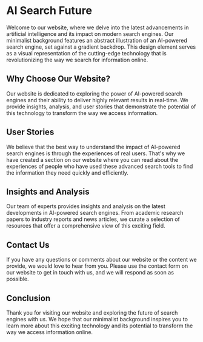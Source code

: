<!--font:Creepster-->

# AI Search Future

Welcome to our website, where we delve into the latest advancements in artificial intelligence and its impact on modern search engines. Our minimalist background features an abstract illustration of an AI-powered search engine, set against a gradient backdrop. This design element serves as a visual representation of the cutting-edge technology that is revolutionizing the way we search for information online.

## Why Choose Our Website?

Our website is dedicated to exploring the power of AI-powered search engines and their ability to deliver highly relevant results in real-time. We provide insights, analysis, and user stories that demonstrate the potential of this technology to transform the way we access information.

## User Stories

We believe that the best way to understand the impact of AI-powered search engines is through the experiences of real users. That's why we have created a section on our website where you can read about the experiences of people who have used these advanced search tools to find the information they need quickly and efficiently.

## Insights and Analysis

Our team of experts provides insights and analysis on the latest developments in AI-powered search engines. From academic research papers to industry reports and news articles, we curate a selection of resources that offer a comprehensive view of this exciting field.

## Contact Us

If you have any questions or comments about our website or the content we provide, we would love to hear from you. Please use the contact form on our website to get in touch with us, and we will respond as soon as possible.

## Conclusion

Thank you for visiting our website and exploring the future of search engines with us. We hope that our minimalist background inspires you to learn more about this exciting technology and its potential to transform the way we access information online.

<!--

Write me content for website with wallpaper which alt text is:

"A wallpaper featuring an abstract illustration of an AI-powered search engine, with a minimalist and modern design, set against a gradient background."

The name/title of the page should not be 1:1 copy of the alt text but rather a real content of the website which is using this wallpaper.

- Use markdown format 
- Start with heading
- Heading should be short and concise
- The content should look like a real website 
- The website should not be about the wallpaper, wallpaper is just a related background
- Heading should be contain work "wallpaper" or "background"
- Include real sections like references, contact, user stories, etc. use things relevant to the page purpose.
- Feel free to use structure like headings, bullets, numbering, blockquotes, paragraphs, horizontal lines, etc.
- You can use formatting like bold or _italic_
- You can include UTF-8 emojis
- Links should be only #hash anchors (and you can refer to the document itself)
- Do not include images


---


# Discover the Power of AI-Powered Search Engines with Our Minimalist Wallpaper

Welcome to our website, where we explore the latest developments in artificial intelligence and its impact on modern search engines. Our minimalist wallpaper features an abstract illustration of an AI-powered search engine, set against a gradient background. This wallpaper is designed to inspire and motivate you as you navigate the exciting world of AI and machine learning.

## Why Choose Our Wallpaper?

Our wallpaper is more than just a beautiful design element for your desktop or mobile device. It represents the cutting-edge technology that is transforming the way we search for information online. With its minimalist and modern design, our wallpaper captures the essence of AI-powered search engines and their ability to deliver highly relevant results in real-time.

## User Stories

We believe that the best way to understand the power of AI-powered search engines is through the stories of real users. That's why we have created a section on our website where you can read about the experiences of people who have used these advanced search tools to find the information they need quickly and efficiently.

## References

If you're interested in learning more about AI-powered search engines, we have compiled a list of references that you can explore. From academic research papers to industry reports and news articles, our references section provides a wealth of information on this fascinating topic.

## Contact Us

If you have any questions or comments about our wallpaper or the content on our website, we would love to hear from you. Please use the contact form on our website to get in touch with us, and we will respond as soon as possible.

## Conclusion

Thank you for visiting our website and exploring the world of AI-powered search engines with us. We hope that our minimalist wallpaper inspires you to learn more about this exciting technology and its potential to transform the way we search for information online.


---


Heading should not include word "wallpaper". The website should not be about the wallpaper itself, wallpaper is just a related background, rewrite whole content.


---


# Explore the Future of Search Engines with AI-Powered Technology

Welcome to our website, where we delve into the latest advancements in artificial intelligence and its impact on modern search engines. Our minimalist background features an abstract illustration of an AI-powered search engine, set against a gradient backdrop. This design element serves as a visual representation of the cutting-edge technology that is revolutionizing the way we search for information online.

## Why Choose Our Website?

Our website is dedicated to exploring the power of AI-powered search engines and their ability to deliver highly relevant results in real-time. We provide insights, analysis, and user stories that demonstrate the potential of this technology to transform the way we access information.

## User Stories

We believe that the best way to understand the impact of AI-powered search engines is through the experiences of real users. That's why we have created a section on our website where you can read about the experiences of people who have used these advanced search tools to find the information they need quickly and efficiently.

## Insights and Analysis

Our team of experts provides insights and analysis on the latest developments in AI-powered search engines. From academic research papers to industry reports and news articles, we curate a selection of resources that offer a comprehensive view of this exciting field.

## Contact Us

If you have any questions or comments about our website or the content we provide, we would love to hear from you. Please use the contact form on our website to get in touch with us, and we will respond as soon as possible.

## Conclusion

Thank you for visiting our website and exploring the future of search engines with us. We hope that our minimalist background inspires you to learn more about this exciting technology and its potential to transform the way we access information online.

-->
